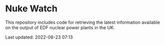# Nuke Watch

This repository includes code for retrieving the latest information available on the output of EDF nuclear power plants in the UK.

Last updated: 2022-08-23 07:13